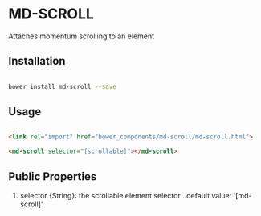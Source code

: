 # MD-SCROLL

Attaches momentum scrolling to an element


## Installation

``` bash

bower install md-scroll --save

```

## Usage

```html

<link rel="import" href="bower_components/md-scroll/md-scroll.html">

<md-scroll selector="[scrollable]"></md-scroll>

```

## Public Properties


1.  selector {String}: the scrollable element selector
..default value: '[md-scroll]'



